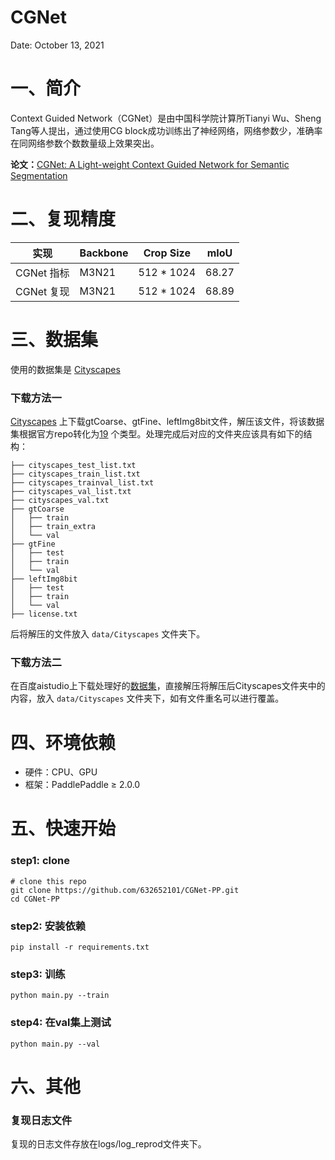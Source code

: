 # CGNet

Date: October 13, 2021

# 一、简介

Context Guided Network（CGNet）是由中国科学院计算所Tianyi Wu、Sheng Tang等人提出，通过使用CG block成功训练出了神经网络，网络参数少，准确率在同网络参数个数数量级上效果突出。

**论文：**[CGNet: A Light-weight Context Guided Network for Semantic Segmentation](https://arxiv.org/pdf/1811.08201.pdf)

# 二、复现精度

| 实现       | Backbone | Crop Size  | mIoU  |
| ---------- | -------- | ---------- | ----- |
| CGNet 指标 | M3N21    | 512 * 1024 | 68.27 |
| CGNet 复现 | M3N21    | 512 * 1024 | 68.89 |

# 三、数据集

使用的数据集是 [Cityscapes](https://www.cityscapes-dataset.com/) 

### 下载方法一

[Cityscapes](https://www.cityscapes-dataset.com/) 上下载gtCoarse、gtFine、leftImg8bit文件，解压该文件，将该数据集根据官方repo转化为[19](https://github.com/mcordts/cityscapesScripts/blob/master/cityscapesscripts/helpers/labels.py) 个类型。处理完成后对应的文件夹应该具有如下的结构：

```
├── cityscapes_test_list.txt
├── cityscapes_train_list.txt
├── cityscapes_trainval_list.txt
├── cityscapes_val_list.txt
├── cityscapes_val.txt
├── gtCoarse
│   ├── train
│   ├── train_extra
│   └── val
├── gtFine
│   ├── test
│   ├── train
│   └── val
├── leftImg8bit
│   ├── test
│   ├── train
│   └── val
├── license.txt
```

后将解压的文件放入 `data/Cityscapes` 文件夹下。

### 下载方法二

在百度aistudio上下载处理好的[数据集](https://aistudio.baidu.com/aistudio/datasetdetail/111446)，直接解压将解压后Cityscapes文件夹中的内容，放入 `data/Cityscapes` 文件夹下，如有文件重名可以进行覆盖。

# 四、环境依赖

- 硬件：CPU、GPU
- 框架：PaddlePaddle ≥ 2.0.0

# 五、快速开始

### step1: clone

```
# clone this repo
git clone https://github.com/632652101/CGNet-PP.git
cd CGNet-PP
```

### step2: 安装依赖

```
pip install -r requirements.txt
```

### step3: 训练

```
python main.py --train
```

### step4: 在val集上测试

```
python main.py --val
```

# 六、其他

### 复现日志文件

复现的日志文件存放在logs/log_reprod文件夹下。



